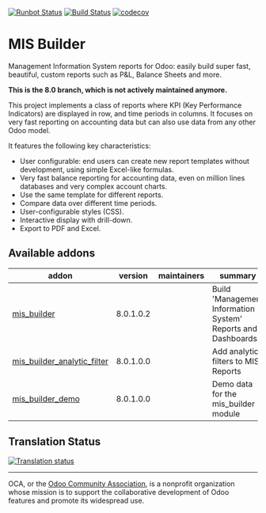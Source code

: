 [![Runbot Status](https://runbot.odoo-community.org/runbot/badge/flat/248/8.0.svg)](https://runbot.odoo-community.org/runbot/repo/github-com-oca-mis-builder-248)
[![Build Status](https://travis-ci.org/OCA/mis-builder.svg?branch=8.0)](https://travis-ci.org/OCA/mis-builder)
[![codecov](https://codecov.io/gh/OCA/mis-builder/branch/8.0/graph/badge.svg)](https://codecov.io/gh/OCA/mis-builder)

# MIS Builder

Management Information System reports for Odoo: easily build super fast, 
beautiful, custom reports such as P&L, Balance Sheets and more.

**This is the 8.0 branch, which is not actively maintained anymore.**

This project implements a class of reports where KPI (Key Performance Indicators) 
are displayed in row, and time periods in columns. It focuses on very fast reporting
on accounting data but can also use data from any other Odoo model.

It features the following key characteristics:

- User configurable: end users can create new report templates without development,
  using simple Excel-like formulas.
- Very fast balance reporting for accounting data, even on million lines databases
  and very complex account charts.
- Use the same template for different reports.
- Compare data over different time periods.
- User-configurable styles (CSS).
- Interactive display with drill-down.
- Export to PDF and Excel.


[//]: # (addons)

Available addons
----------------
addon | version | maintainers | summary
--- | --- | --- | ---
[mis_builder](mis_builder/) | 8.0.1.0.2 |  | Build 'Management Information System' Reports and Dashboards
[mis_builder_analytic_filter](mis_builder_analytic_filter/) | 8.0.1.0.0 |  | Add analytic filters to MIS Reports
[mis_builder_demo](mis_builder_demo/) | 8.0.1.0.0 |  | Demo data for the mis_builder module

[//]: # (end addons)

Translation Status
------------------
[![Translation status](https://translation.odoo-community.org/widgets/mis-builder-8-0/-/multi-auto.svg)](https://translation.odoo-community.org/engage/mis-builder-8-0/?utm_source=widget)

----

OCA, or the [Odoo Community Association](http://odoo-community.org/), is a nonprofit organization whose
mission is to support the collaborative development of Odoo features and
promote its widespread use.
